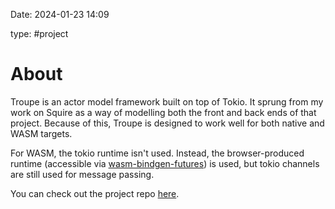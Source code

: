 Date: 2024-01-23 14:09

type: #project

# About
Troupe is an actor model framework built on top of Tokio. It sprung from my work on Squire as a way of modelling both the front and back ends of that project. Because of this, Troupe is designed to work well for both native and WASM targets.

For WASM, the tokio runtime isn't used. Instead, the browser-produced runtime (accessible via [wasm-bindgen-futures](https://rustwasm.github.io/wasm-bindgen/api/wasm_bindgen_futures/index.html)) is used, but tokio channels are still used for message passing.

You can check out the project repo [here](https://github.com/TylerBloom/troupe).